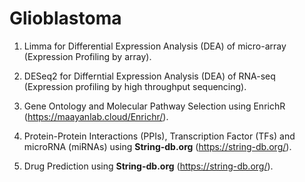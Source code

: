 # Glioblastoma


01. Limma for Differential Expression Analysis (DEA) of micro-array (Expression Profiling by array).
02. DESeq2 for Differntial Expression Analysis (DEA) of RNA-seq (Expression profiling by high throughput sequencing).

03. Gene Ontology and Molecular Pathway Selection using EnrichR (https://maayanlab.cloud/Enrichr/).
04. Protein-Protein Interactions (PPIs), Transcription Factor (TFs) and microRNA (miRNAs) using **String-db.org** (https://string-db.org/).
05. Drug Prediction using **String-db.org** (https://string-db.org/).
